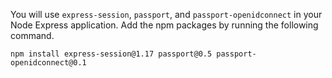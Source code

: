 You will use `express-session`, `passport`, and `passport-openidconnect` in your Node Express application. Add the npm packages by running the following command.

```shell
npm install express-session@1.17 passport@0.5 passport-openidconnect@0.1
```
